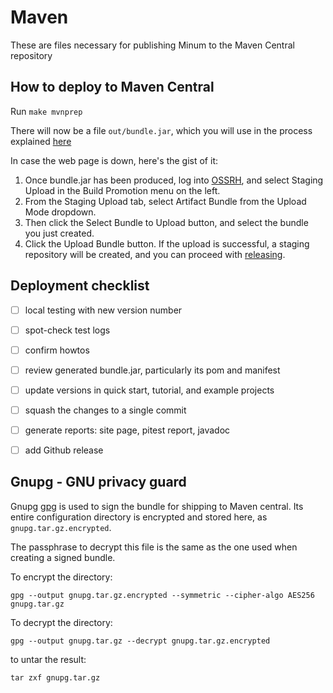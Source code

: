 Maven
=====

These are files necessary for publishing Minum to the Maven Central repository

How to deploy to Maven Central
------------------------------

Run `make mvnprep`

There will now be a file `out/bundle.jar`, which you will use in
the process explained [here](https://central.sonatype.org/publish/publish-manual/#bundle-creation)

In case the web page is down, here's the gist of it:

1. Once bundle.jar has been produced, log into [OSSRH](https://s01.oss.sonatype.org/), and select 
Staging Upload in the Build Promotion menu on the left.
2. From the Staging Upload tab, select Artifact Bundle from the Upload Mode dropdown.
3. Then click the Select Bundle to Upload button, and select the bundle you just created.
4. Click the Upload Bundle button. If the upload is successful, a staging repository will be
 created, and you can proceed with [releasing](https://central.sonatype.org/publish/release/).

Deployment checklist
--------------------
- [ ] local testing with new version number
- [ ] spot-check test logs
- [ ] confirm howtos
- [ ] review generated bundle.jar, particularly its pom and manifest
- [ ] update versions in quick start, tutorial, and example projects
- [ ] squash the changes to a single commit
- [ ] generate reports: site page, pitest report, javadoc
- [ ] add Github release


Gnupg - GNU privacy guard
-------------------------

Gnupg [gpg](https://gnupg.org/) is used to sign the bundle for shipping to Maven central. Its entire
configuration directory is encrypted and stored here, as `gnupg.tar.gz.encrypted`.

The passphrase to decrypt this file is the same as the one used when creating a signed bundle.

To encrypt the directory:

```shell
gpg --output gnupg.tar.gz.encrypted --symmetric --cipher-algo AES256 gnupg.tar.gz
```

To decrypt the directory:

```shell
gpg --output gnupg.tar.gz --decrypt gnupg.tar.gz.encrypted
```

to untar the result:

```shell
tar zxf gnupg.tar.gz
```